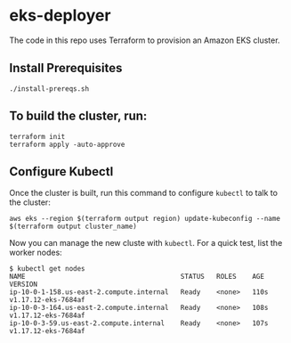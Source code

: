 # eks-deployer
The code in this repo uses Terraform to provision an Amazon EKS cluster.  

## Install Prerequisites
```
./install-prereqs.sh
```

## To build the cluster, run:
```
terraform init
terraform apply -auto-approve
```

## Configure Kubectl
Once the cluster is built, run this command to configure `kubectl` to talk to the cluster:
```
aws eks --region $(terraform output region) update-kubeconfig --name $(terraform output cluster_name)
```

Now you can manage the new cluste with `kubectl`.  For a quick test, list the worker nodes:
```
$ kubectl get nodes
NAME                                       STATUS   ROLES    AGE    VERSION
ip-10-0-1-158.us-east-2.compute.internal   Ready    <none>   110s   v1.17.12-eks-7684af
ip-10-0-3-164.us-east-2.compute.internal   Ready    <none>   108s   v1.17.12-eks-7684af
ip-10-0-3-59.us-east-2.compute.internal    Ready    <none>   107s   v1.17.12-eks-7684af
```
